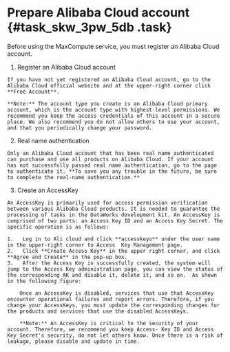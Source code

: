 # Prepare Alibaba Cloud account {#task_skw_3pw_5db .task}

Before using the MaxCompute service, you must register an Alibaba Cloud account.

1.   Register an Alibaba Cloud account 

    If you have not yet registered an Alibaba Cloud account, go to the Alibaba Cloud official website and at the upper-right corner click **Free Account**.

    **Note:** The account type you create is an Alibaba Cloud primary account, which is the account type with highest-level permissions. We recommend you keep the access credentials of this account in a secure place. We also recommend you do not allow others to use your account, and that you periodically change your password.

2.   Real name authentication 

    Only an Alibaba Cloud account that has been real name authenticated can purchase and use all products on Alibaba Cloud. If your account has not successfully passed real name authentication, go to the page to authenticate it. **To save you any trouble in the future, be sure to complete the real-name authentication.**

3.   Create an AccessKey 

    An AccessKey is primarily used for access permission verification between various Alibaba Cloud products. It is needed to guarantee the processing of tasks in the DataWorks development kit. An AccessKey is comprised of two parts: an Access Key ID and an Access Key Secret. The specific operation is as follows:

    1.   Log in to Ali cloud and click **accesskeys** under the user name in the upper-right corner to Access  Key Management page. 
    2.   Click **Create Access Key** in the upper right corner, and click **Agree and Create** in the pop-up box. 
    3.   After the Access Key is successfully created, the system will jump to the Access Key administration page, you can view the status of the corresponding AK and disable it, delete it, and so on.  As shown in the following figure: 

        Once an AccessKey is disabled, services that use that AccessKey encounter operational failures and report errors. Therefore, if you change your AccessKeys, you must update the corresponding changes for the products and services that use the disabled AccessKeys.

        **Note:** An AccessKey is critical to the security of your account. Therefore, we recommend you keep Access- Key ID and Access Key Secret's security, do not let others know. Once there is a risk of leakage, please disable and update in time.


